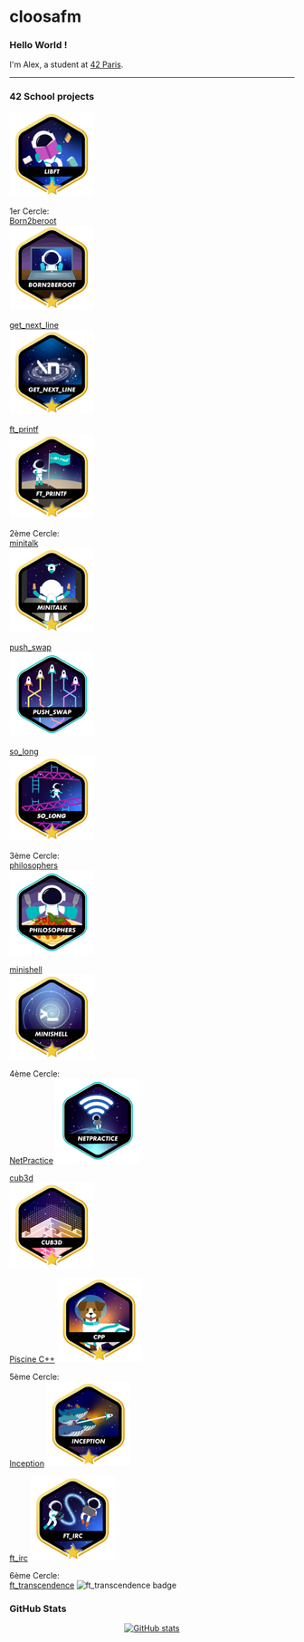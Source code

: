 # cloosafm

### Hello World !

I'm Alex, a student at [42 Paris](https://42.fr/en/homepage/).

---
<!---
### 42 Stats Card

[![My 42 stats](https://badge42.vercel.app/api/v2/cl8llmf4200060hmkt4qtrpqm/stats?cursusId=21&coalitionId=45)](https://github.com/JaeSeoKim/badge42)
--->

### 42 School projects

[![Libft badge](https://github.com/cloosafm/cloosafm/blob/main/42_badges/libftm.png)](https://gitlab.com/42_cursus1/libft_42.git)


1er Cercle:  
[Born2beroot](https://gitlab.com/42_cursus1/Born2beroot.git)  
![B2R badge](https://github.com/cloosafm/cloosafm/blob/main/42_badges/born2berootm.png)  

[get_next_line](https://gitlab.com/42_cursus1/get_next_line.git)  
![GNL badge](https://github.com/cloosafm/cloosafm/blob/main/42_badges/get_next_linem.png)  

[ft_printf](https://gitlab.com/42_cursus1/ft_printf)  
![ft_printf badge](https://github.com/cloosafm/cloosafm/blob/main/42_badges/ft_printfm.png)  

  
2ème Cercle:  
[minitalk](https://gitlab.com/42_cursus1/minitalk)  
![minitalk badge](https://github.com/cloosafm/cloosafm/blob/main/42_badges/minitalkm.png)  

[push_swap](https://gitlab.com/42_cursus1/push_swap.git)  
![push_swap badge](https://github.com/cloosafm/cloosafm/blob/main/42_badges/push_swape.png)  

[so_long](https://gitlab.com/42_cursus1/so_long.git)  
![so_long badge](https://github.com/cloosafm/cloosafm/blob/main/42_badges/so_longm.png)  


3ème Cercle:  
[philosophers](https://gitlab.com/42_cursus1/philosophers.git)  
![philosophers badge](https://github.com/cloosafm/cloosafm/blob/main/42_badges/philosopherse.png)  

[minishell](https://gitlab.com/42_cursus1/minishell.git)  
![minishell badge](https://github.com/cloosafm/cloosafm/blob/main/42_badges/minishellm.png)  


4ème Cercle:  
[NetPractice](https://gitlab.com/42_cursus1/netpractice.git)
![netpractice badge](https://github.com/cloosafm/cloosafm/blob/main/42_badges/netpracticee.png)  

[cub3d](https://gitlab.com/42_cursus1/cub3d.git)  
![cub3d badge](https://github.com/cloosafm/cloosafm/blob/main/42_badges/cub3dm.png)  

[Piscine C++](https://gitlab.com/42_cursus1/cpp_piscine)
![CPP badge](https://github.com/cloosafm/cloosafm/blob/main/42_badges/cppm.png)  


5ème Cercle:  
[Inception](https://gitlab.com/42_cursus1/inception)
![inception badge](https://github.com/cloosafm/cloosafm/blob/main/42_badges/inceptionm.png)  

[ft_irc](https://gitlab.com/42_cursus1/ft_irc)
![ft_irc badge](https://github.com/cloosafm/cloosafm/blob/main/42_badges/ft_ircm.png)  


6ème Cercle:  
[ft_transcendence](https://github.com/Dylonni/42_ft_transcendence)
![ft_transcendence badge](https://github.com/cloosafm/cloosafm/blob/main/42_badges/ft_transcendencem.png.png)  


<!---

syntax:
![project name](gitlab)
JaeSeoKim vercel badge {followed by 2 spaces for return carriage}
![badge icon] (https://github.com/cloosafm/cloosafm/blob/main/42_badges/BADGE-ICON.png)) {followed by 2 spaces for return carriage}

exemple:
![Libft](https://gitlab.com/42_cursus1/libft_42.git)
[![acloos's 42 Libft Score](https://badge42.vercel.app/api/v2/cl8llmf4200060hmkt4qtrpqm/project/2580603)](https://github.com/JaeSeoKim/badge42)  
![Libft badge](https://github.com/cloosafm/cloosafm/blob/main/42_badges/libfte.png)  



Badges
.e -> basic
.m -> bonus

git repo for dynamic badges:
https://github.com/JaeSeoKim/badge42


basic icons:


5ème Cercle:
![webserv badge](https://github.com/cloosafm/cloosafm/blob/main/42_badges/webserve.png)  
 


6ème Cercle:
![ft_transcendance badge](https://github.com/cloosafm/cloosafm/blob/main/42_badges/ft_transcendencee.png.png)  


--->

### GitHub Stats

<div align="center">

[![GitHub stats](https://github-readme-stats.vercel.app/api?username=cloosafm&show_icons=true&hide_rank=false&theme=github_dark&hide=issues&hide_title=true)](https://github.com/anuraghazra/github-readme-stats)



</div>


<!---


[![My GitHub Language Stats](https://github-readme-stats.vercel.app/api/top-langs/?username=jasongaylord&langs_count=5&theme=tokyonight)]()

[![Top Langs](https://github-readme-stats.vercel.app/api/top-langs/?username=cloosafm&langs_count=5&hide_title=true&count_private=true&include_all_commits=true&hide=java,html,css)](https://github.com/anuraghazra/github-readme-stats)



(https://github.com/anuraghazra/github-readme-stats)

https://www.sitepoint.com/github-profile-readme/

https://www.sitepoint.com/github-profile-readme/
-->
